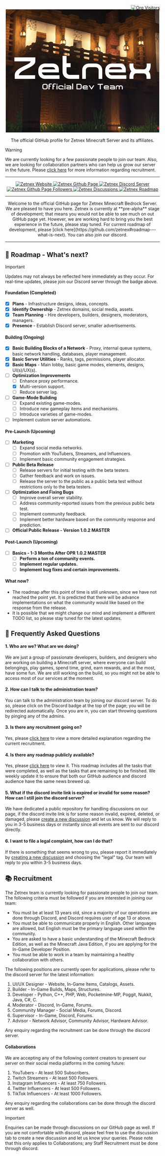 <div style="position: relative; width: 100%;">
  <a href="https://github.com/zetnex" 
     style="position: absolute; top: 0; right: 0;">
    <img src="https://komarev.com/ghpvc/?username=zetnex&label=Visitors&color=0e75b6&style=flat&color=50c878" 
         alt="Org Visitors">
  </a>
</div>

<p align="center">
  <a href="https://github.com/zetnex">
    <img src="../static/logo.png" alt="Zetnex Logo" style="max-width:100%; height:auto;">
  </a>
</p>
<p align="center">
  The official GitHub profile for Zetnex Minecraft Server and its affiliates.
</p>

> [!WARNING]
> We are currently looking for a few passionate people to join our team.
> Also, we are looking for collaboration partners who can help us grow our server in the future.
> Please [click here](https://github.com/ZetNex#recruitment) for more information regarding recruitment.

----------------------

<p align="center">
  <a href="https://zetnex.net" target="_blank">
    <img src="https://img.shields.io/badge/Zetnex-Website-blue?style=flat&color=%23009B77&link=https%3A%2F%2Fzetnex.net" alt="Zetnex Website">
  </a>
  <a href="https://github.com/zetnex">
    <img src="https://img.shields.io/badge/Zetnex-GitHub-blue?style=flat&logo=github&logoColor=black&link=https%3A%2F%2Fgithub.com%2Fzetnex" alt="Zetnex Github Page">
  </a>
  <a href="https://discord.gg/WGvjS7TN7Y" target="_blank">
    <img src="https://img.shields.io/discord/1278271829311754250?style=flat&logo=discord&logoColor=5865f2&label=Discord&link=https%3A%2F%2Fdiscord.gg%2FWGvjS7TN7Y" alt="Zetnex Discord Server">
  </a>
  <a href="https://github.com/zetnex">
    <img src="https://img.shields.io/github/followers/zetnex?style=flat&logo=github&label=Followers&link=https%3A%2F%2Fgithub.com%2Fzetnex" alt="Zetnex Github Page Followers">
  </a>
  <a href="https://github.com/orgs/zetnex/discussions" target="_blank">
    <img src="https://img.shields.io/badge/Zetnex-Dicussions-white?style=flat&color=%23cb553f&logo=linuxcontainers&logoColor=green&link=https%3A%2F%2Fgithub.com%2Forgs%2FZetNex%2Fdiscussions" alt="Zetnex Discussions">
  </a>  
  <a href="https://github.com/zetnex#roadmap---whats--next" target="_blank">
    <img src="https://img.shields.io/badge/Zetnex-Roadmap-white?logo=roadmapdotsh&logoColor=orange&link=https%3A%2F%2Fgithub.com%2Fzetnex%23roadmap---whats--next" alt="Zetnex Roadmap">
  </a>
</p>

----------------------

<p align="center">
Welcome to the official GitHub page for Zetnex Minecraft Bedrock Server. We are pleased to have you here.
Zetnex is currently at **pre-alpha** stage of development; that means you would not be able to see much on out GitHub 
page yet. However, we are working hard to bring you the best experience in the future, please stay tuned. For current roadmap of
development, please [click here](https://github.com/zetnex#roadmap---what-is-next). You can also join our discord.
</p>

----------------------

## 📑 Roadmap - What's next?

> [!IMPORTANT]
> Updates may not always be reflected here immediately as they occur.
> For real-time updates, please join our Discord server through the badge above.

#### Foundation (Completed)
- [x] **Plans** - Infrastructure designs, ideas, concepts.
- [x] **Identify Ownership** - Zetnex domains, social media, assets.
- [x] **Team Planning** - Hire developers, builders, designers, moderators, managers.
- [x] **Presence** - Establish Discord server, smaller advertisements.

#### Building (Ongoing)
- [x] **Basic Building Blocks of a Network** - Proxy, internal queue systems, basic network handling, databases, player management.
- [x] **Basic Server Utilities** - Ranks, tags, permissions, player allocator.
- [x] **Basic Maps** - Main lobby, basic game modes, elements, designs, UI(s)/UX(s).
- [ ] **Optimization Improvements**
  - [ ] Enhance proxy performance.
  - [x] Multi-version support.
  - [ ] Reduce server lag.
- [ ] **Game-Mode Building**
  - [ ] Expand existing game-modes.
  - [ ] Introduce new gameplay items and mechanisms.
  - [ ] Introduce varieties of game-modes.
- [ ] Implement custom server automations.

#### Pre-Launch (Upcoming)
- [ ] **Marketing**
  - [ ] Expand social media networks.
  - [ ] Promotion with YouTubers, Streamers, and Influencers.
  - [ ] Implement basic community engagement strategies.
- [ ] **Public Beta Release**
  - [ ] Release servers for initial testing with the beta testers.
  - [ ] Gather feedback and work on issues.
  - [ ] Release the server to the public as a public beta test without restrictions only to the beta testers.
- [ ] **Optimization and Fixing Bugs**
  - [ ] Improve overall server stability.
  - [ ] Address community-reported issues from the previous public beta test.
  - [ ] Implement community feedback.
  - [ ] Implement better hardware based on the community response and prediction.
- [ ] **Official Public Release - Version 1.0.2 MASTER**

#### Post-Launch (Upcoming)
- [ ] **Basics - 1-3 Months After OPR 1.0.2 MASTER**
  - [ ] **Perform a ton of community events.**
  - [ ] **Implement regular updates.**
  - [ ] **Implement bug fixes and certain improvements.**

#### What now?

- The roadmap after this point of time is still unknown, since we have not reached the point yet. It is predicted that
  there will be advance implementations on what the community would like based on the response from the release.
- It is possible that we might change our mind and implement a different TODO list, so please stay tuned for the latest updates.

## 📙 Frequently Asked Questions

#### 1. Who are we? What are we doing?

We are just a group of passionate developers, builders, and designers who are working on building a Minecraft server,
where everyone can build belongings, play games, spend time, grind, earn rewards, and at the most, have some fun.
We are still working on the build, so you might not be able to access most of our services at the moment.

#### 2. How can I talk to the administration team?

You can talk to the administration team by joining our discord server. To do so, please click on the Discord badge at the top
of the page; you will be redirected automatically. Once you are in, you can start throwing questions by pinging any of the admins.

#### 3. Is there any recruitment going on?

Yes, please [click here](https://github.com/ZetNex#recruitment) to view a more detailed explanation regarding the current recruitment.

#### 4. Is there any roadmap publicly available?

Yes, please [click here](https://github.com/zetnex#roadmap---whats--next) to view it. This roadmap includes all the tasks that were
completed, as well as the tasks that are remaining to be finished. We weekly update it to ensure that both our GitHub audience and
discord audience have the same news brewed up.

#### 5. What if the discord invite link is expired or invalid for some reason? How can I still join the discord server?

We have dedicated a public repository for handling discussions on our page, if the discord invite link is for some reason
invalid, expired, deleted, or damaged, please [create a new discussion](https://github.com/orgs/zetnex/discussions) and let us know.
We will reply to you in 3-5 business days or instantly since all events are sent to our discord directly.

#### 6. I want to file a legal complaint, how can I do that?

If there is something that seems wrong to you, please report it immediately by [creating a new discussion](https://github.com/orgs/zetnex/discussions) and choosing
the "legal" tag. Our team will reply to you within 3-5 business days.

## 📚 Recruitment

The Zetnex team is currently looking for passionate people to join our team. The following criteria must be followed if you are interested in joining our team:

- You must be at least 13 years old, since a majority of our operations are done through Discord, and Discord requires user of age 13 or above.
- You must be able to communicate properly in English. Other languages are allowed, but English must be the primary language used within the community.
- You are asked to have a basic understanding of the Minecraft Bedrock Edition, as well as the Minecraft Java Edition, if you are applying for the In-Game Developer Position.
- You must be able to work in a team by maintaining a healthy collaboration with others.

The following positions are currently open for applications, please refer to the discord server for the latest information:

1. UI/UX Designer - Website, In-Game Items, Catalogs, Assets.
2. Builder - In-Game Builds, Maps, Structures.
3. Developer - Python, C++, PHP, Web, Pocketmine-MP, Poggit, Nukkit, Java, C#, C.
4. Moderator - Discord, In-Game, Forums.
5. Community Manager - Social Media, Forums, Discord.
6. Supervisor - In-Game, Discord, Forums.
7. Advisor - Network Advisor, Community Advisor, Hardware Advisor.

Any enquiry regarding the recruitment can be done through the discord server.

#### Collaborations

We are accepting any of the following content creators to present our server
on their social media platforms in the coming future:

1. YouTubers - At least 500 Subscribers.
2. Twitch Streamers - At least 500 Followers.
3. Instagram Influencers - At least 750 Followers.
4. Twitter Influencers - At least 500 Followers.
5. TikTok Influencers - At least 1000 Followers.

Any enquiry regarding the collaborations can be done through the discord server as well.

> [!IMPORTANT]
> Enquiries can be made through discussions on our GitHub page as well. If you are not comfortable with discord, please feel free to use the discussion tab
> to create a new discussion and let us know your queries. Please note that this only applies to Collaborations; any Staff Recruitment must be done through discord.